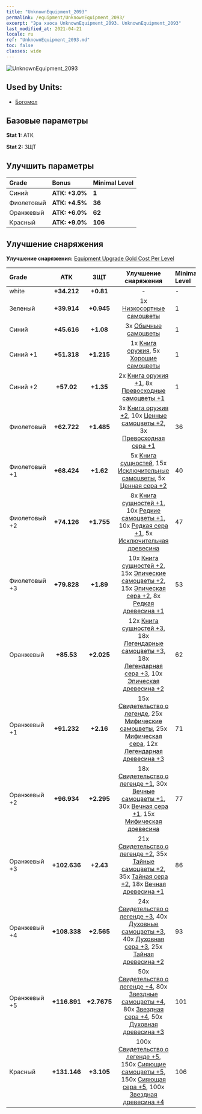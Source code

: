 ```yaml
---
title: "UnknownEquipment_2093"
permalink: /equipment/UnknownEquipment_2093/
excerpt: "Эра хаоса UnknownEquipment_2093. UnknownEquipment_2093"
last_modified_at: 2021-04-21
locale: ru
ref: "UnknownEquipment_2093.md"
toc: false
classes: wide
---
```


  ![UnknownEquipment_2093](/images/e/e_2093.png)

## Used by Units:

* [Богомол](/ru/units/Mantis/) 


## Базовые параметры
 **Stat 1:** АТК

 **Stat 2:** ЗЩТ

## Улучшить параметры

  |     Grade    |   Bonus | Minimal Level | 
  |:-------------|:--------|:--------------| 
  | Синий | **АТК: +3.0%** | **1** | 
  | Фиолетовый | **АТК: +4.5%** | **36** | 
  | Оранжевый | **АТК: +6.0%** | **62** | 
  | Красный | **АТК: +9.0%** | **106** | 


## Улучшение снаряжения
 **Улучшение снаряжения:** [Equipment Upgrade Gold Cost Per Level](/equipment/EquipmentUpgradeCostPerLevel/) 

  |          Grade      | АТК | ЗЩТ | Улучшение снаряжения | Minimal Level |
  |:--------------------|:---------:|:---------:|:----------------:|:--------------|
  | white | **+34.212** | **+0.81** | - | - |
  | Зеленый | **+39.914** | **+0.945** | 1x [Низкосортные самоцветы](/ru/Items/mat_4/) | 1 |
  | Синий | **+45.616** | **+1.08** | 3x [Обычные самоцветы](/ru/Items/mat_10/) | 1 |
  | Синий +1 | **+51.318** | **+1.215** | 1x [Книга оружия](/ru/Items/mat_18/), 5x [Хорошие самоцветы](/ru/Items/mat_16/) | 1 |
  | Синий +2 | **+57.02** | **+1.35** | 2x [Книга оружия +1](/ru/Items/mat_25/), 8x [Превосходные самоцветы +1](/ru/Items/mat_23/) | 1 |
  | Фиолетовый | **+62.722** | **+1.485** | 3x [Книга оружия +2](/ru/Items/mat_32/), 10x [Ценные самоцветы +2](/ru/Items/mat_30/), 3x [Превосходная сера +1](/ru/Items/mat_22/) | 36 |
  | Фиолетовый +1 | **+68.424** | **+1.62** | 5x [Книга сущностей](/ru/Items/mat_39/), 15x [Исключительные самоцветы](/ru/Items/mat_37/), 5x [Ценная сера +2](/ru/Items/mat_29/) | 40 |
  | Фиолетовый +2 | **+74.126** | **+1.755** | 8x [Книга сущностей +1](/ru/Items/mat_46/), 10x [Редкие самоцветы +1](/ru/Items/mat_44/), 10x [Редкая сера +1](/ru/Items/mat_43/), 5x [Исключительная древесина](/ru/Items/mat_34/) | 47 |
  | Фиолетовый +3 | **+79.828** | **+1.89** | 10x [Книга сущностей +2](/ru/Items/mat_53/), 15x [Эпические самоцветы +2](/ru/Items/mat_51/), 15x [Эпическая сера +2](/ru/Items/mat_50/), 8x [Редкая древесина +1](/ru/Items/mat_41/) | 53 |
  | Оранжевый | **+85.53** | **+2.025** | 12x [Книга сущностей +3](/ru/Items/mat_60/), 18x [Легендарные самоцветы +3](/ru/Items/mat_58/), 18x [Легендарная сера +3](/ru/Items/mat_57/), 10x [Эпическая древесина +2](/ru/Items/mat_48/) | 62 |
  | Оранжевый +1 | **+91.232** | **+2.16** | 15x [Свидетельство о легенде](/ru/Items/mat_67/), 25x [Мифические самоцветы](/ru/Items/mat_65/), 25x [Мифическая сера](/ru/Items/mat_64/), 12x [Легендарная древесина +3](/ru/Items/mat_55/) | 71 |
  | Оранжевый +2 | **+96.934** | **+2.295** | 18x [Свидетельство о легенде +1](/ru/Items/mat_74/), 30x [Вечные самоцветы +1](/ru/Items/mat_72/), 30x [Вечная сера +1](/ru/Items/mat_71/), 15x [Мифическая древесина](/ru/Items/mat_62/) | 77 |
  | Оранжевый +3 | **+102.636** | **+2.43** | 21x [Свидетельство о легенде +2](/ru/Items/mat_81/), 35x [Тайные самоцветы +2](/ru/Items/mat_79/), 35x [Тайная сера +2](/ru/Items/mat_78/), 18x [Вечная древесина +1](/ru/Items/mat_69/) | 86 |
  | Оранжевый +4 | **+108.338** | **+2.565** | 24x [Свидетельство о легенде +3](/ru/Items/mat_88/), 40x [Духовные самоцветы +3](/ru/Items/mat_86/), 40x [Духовная сера +3](/ru/Items/mat_85/), 25x [Тайная древесина +2](/ru/Items/mat_76/) | 93 |
  | Оранжевый +5 | **+116.891** | **+2.7675** | 50x [Свидетельство о легенде +4](/ru/Items/mat_95/), 80x [Звездные самоцветы +4](/ru/Items/mat_93/), 80x [Звездная сера +4](/ru/Items/mat_92/), 50x [Духовная древесина +3](/ru/Items/mat_83/) | 101 |
  | Красный | **+131.146** | **+3.105** | 100x [Свидетельство о легенде +5](/ru/Items/mat_102/), 150x [Сияющие самоцветы +5](/ru/Items/mat_100/), 150x [Сияющая сера +5](/ru/Items/mat_99/), 100x [Звездная древесина +4](/ru/Items/mat_90/) | 106 |

